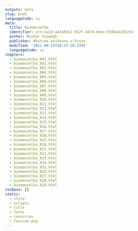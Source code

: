 ```yaml
---
outputs: meta
slug: book
languageCode: cs
meta:
  title: Biomanželka
  identifier: urn:uuid:a4140d12-912f-4474-b8ee-559be423b254
  author: Michal Viewegh
  publisher: Městská knihovna v Praze
  modified: '2021-09-13T18:27:10.239Z'
  languageCode: cs
chapters:
  - biomanzelka_001.html
  - biomanzelka_002.html
  - biomanzelka_003.html
  - biomanzelka_004.html
  - biomanzelka_005.html
  - biomanzelka_006.html
  - biomanzelka_007.html
  - biomanzelka_008.html
  - biomanzelka_009.html
  - biomanzelka_010.html
  - biomanzelka_011.html
  - biomanzelka_012.html
  - biomanzelka_013.html
  - biomanzelka_014.html
  - biomanzelka_015.html
  - biomanzelka_016.html
  - biomanzelka_017.html
  - biomanzelka_018.html
  - biomanzelka_019.html
  - biomanzelka_020.html
  - biomanzelka_021.html
  - biomanzelka_022.html
  - biomanzelka_023.html
  - biomanzelka_024.html
  - biomanzelka_025.html
  - biomanzelka_026.html
  - biomanzelka_027.html
  - biomanzelka_028.html
  - biomanzelka_029.html
tocBase: []
static:
  - style
  - scripts
  - title
  - fonts
  - resources
  - favicon.png
---
```

